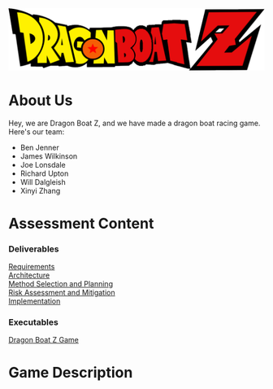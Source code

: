 <img src="core/assets/dragonboatz Logo.png">

# About Us
Hey, we are Dragon Boat Z, and we have made a dragon boat racing game.
Here's our team:
*   Ben Jenner
*   James Wilkinson
*   Joe Lonsdale
*   Richard Upton
*   Will Dalgleish
*   Xinyi Zhang

# Assessment Content
### Deliverables
<a href="docs/Req1.pdf">Requirements</a>
<br>
<a href="docs/Arch1.pdf">Architecture</a>
<br>
<a href="docs/Plan1.pdf">Method Selection and Planning</a>
<br>
<a href="docs/Risk1.pdf">Risk Assessment and Mitigation</a>
<br>
<a href="docs/Impl1.pdf">Implementation</a>
<br>

### Executables
<a href="fileloaction.exe">Dragon Boat Z Game</a>

# Game Description


